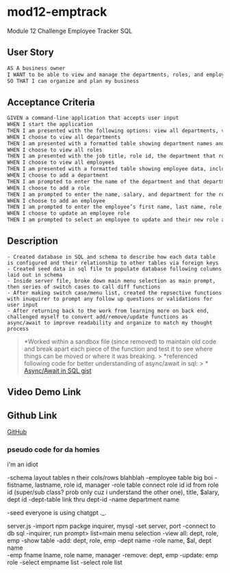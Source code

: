 # mod12-emptrack
Module 12 Challenge Employee Tracker SQL

## User Story

```md
AS A business owner
I WANT to be able to view and manage the departments, roles, and employees in my company
SO THAT I can organize and plan my business
```

## Acceptance Criteria

```md
GIVEN a command-line application that accepts user input
WHEN I start the application
THEN I am presented with the following options: view all departments, view all roles, view all employees, add a department, add a role, add an employee, and update an employee role
WHEN I choose to view all departments
THEN I am presented with a formatted table showing department names and department ids
WHEN I choose to view all roles
THEN I am presented with the job title, role id, the department that role belongs to, and the salary for that role
WHEN I choose to view all employees
THEN I am presented with a formatted table showing employee data, including employee ids, first names, last names, job titles, departments, salaries, and managers that the employees report to
WHEN I choose to add a department
THEN I am prompted to enter the name of the department and that department is added to the database
WHEN I choose to add a role
THEN I am prompted to enter the name, salary, and department for the role and that role is added to the database
WHEN I choose to add an employee
THEN I am prompted to enter the employee’s first name, last name, role, and manager, and that employee is added to the database
WHEN I choose to update an employee role
THEN I am prompted to select an employee to update and their new role and this information is updated in the database 
```

## Description

    - Created database in SQL and schema to describe how each data table is configured and their relationship to other tables via foreign keys
    - Created seed data in sql file to populate database following columns laid out in schema
    - Inside server file, broke down main menu selection as main prompt, then series of switch cases to call diff functions
    - After making switch case/menu list, created the repsective functions with inuquirer to prompt any follow up questions or validations for user input
    - After returning back to the work from learning more on back end, challenged myself to convert add/remove/update functions as async/await to improve readability and organize to match my thought process
> *Worked within a sandbox file (since removed) to maintain old code and break apart each piece of the function and test it to see where things can be moved or where it was breaking.
     > *referenced following code for better understanding of async/await in sql:
        > * [Async/Await in SQL gist](https://gist.github.com/midnightcodr/bd8f9cd4414f5571774c141d1e0865d8)
## Video Demo Link



## Github Link

[GitHub](https://github.com/kumih0/mod12-emptrack)

### pseudo code for da homies
i'm an idiot

-schema layout tables n their cols/rows blahblah
    -employee table big boi
        -fistname, lastname, role id, manager
        -role table connect role id
            id from role id (super/sub class? prob only cuz i understand the other one), title, $alary, dept id
            -dept-table link thru dept-id
                -name department name

-seed everyone is using chatgpt ._.

server.js
-import npm packge inquirer, mysql
-set server, port
-connect to db sql
-inquirer, run prompt> list=main menu selection
    -view all: dept, role, emp
        -show table
    -add: dept, role, emp
        -dept name 
        -role name, $al, dept name  
        -emp fname lname, role name, manager
    -remove: dept, emp
    -update: emp role
        -select empname list
        -select role list